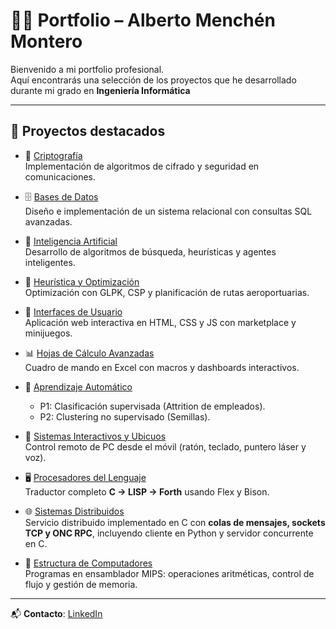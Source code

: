 # 👨‍💻 Portfolio – Alberto Menchén Montero

Bienvenido a mi portfolio profesional.  
Aquí encontrarás una selección de los proyectos que he desarrollado durante mi grado en **Ingeniería Informática**

---

## 🚀 Proyectos destacados

- 🔐 [Criptografía](https://github.com/albertomenchenmontero/Criptografia)  
  Implementación de algoritmos de cifrado y seguridad en comunicaciones.

- 🗄️ [Bases de Datos](https://github.com/albertomenchenmontero/Ficheros-y-BBDD)  
  Diseño e implementación de un sistema relacional con consultas SQL avanzadas.

- 🧠 [Inteligencia Artificial](https://github.com/albertomenchenmontero/Inteligencia-Artificial)  
  Desarrollo de algoritmos de búsqueda, heurísticas y agentes inteligentes.

- 🔧 [Heurística y Optimización](https://github.com/albertomenchenmontero/Heuristica-y-Optimizacion)  
  Optimización con GLPK, CSP y planificación de rutas aeroportuarias.

- 🎨 [Interfaces de Usuario](https://github.com/albertomenchenmontero/Interfaces-de-Usuario-)  
  Aplicación web interactiva en HTML, CSS y JS con marketplace y minijuegos.

- 📊 [Hojas de Cálculo Avanzadas](https://github.com/albertomenchenmontero/Hojas-de-Calculo)  
  Cuadro de mando en Excel con macros y dashboards interactivos.

- 🤖 [Aprendizaje Automático](https://github.com/albertomenchenmontero/Aprendizaje-Automatico)  
  - P1: Clasificación supervisada (Attrition de empleados).  
  - P2: Clustering no supervisado (Semillas).

- 📱 [Sistemas Interactivos y Ubicuos](https://github.com/albertomenchenmontero/Sistemas-Interactivos-y-Ubicuos)  
  Control remoto de PC desde el móvil (ratón, teclado, puntero láser y voz).

- 🖥️ [Procesadores del Lenguaje](https://github.com/albertomenchenmontero/Procesadores-del-Lenguaje)  
  Traductor completo **C → LISP → Forth** usando Flex y Bison.

- 🌐 [Sistemas Distribuidos](https://github.com/albertomenchenmontero/Sistemas-Distribuidos)  
  Servicio distribuido implementado en C con **colas de mensajes, sockets TCP y ONC RPC**, incluyendo cliente en Python y servidor concurrente en C.

- 💾 [Estructura de Computadores](https://github.com/albertomenchenmontero/Estructura-de-Computadores)  
  Programas en ensamblador MIPS: operaciones aritméticas, control de flujo y gestión de memoria.
  
---

📬 **Contacto**: [LinkedIn](https://www.linkedin.com/in/alberto-menchen-a00457381/)
